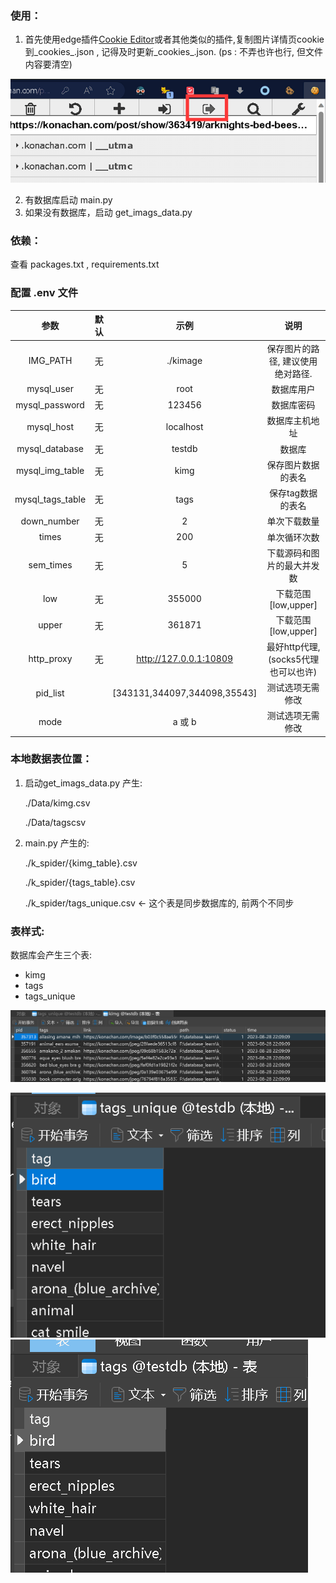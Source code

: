 ### 使用：

1. 首先使用edge插件[Cookie Editor](https://microsoftedge.microsoft.com/addons/detail/cookie-editor/ajfboaconbpkglpfanbmlfgojgndmhmc)或者其他类似的插件,复制图片详情页cookie到_cookies_.json , 记得及时更新_cookies_.json.  (ps : 不弄也许也行, 但文件内容要清空)

![1696281560468](image/readme/1696281560468.png)

2. 有数据库启动 main.py
3. 如果没有数据库，启动 get_imags_data.py

### 依赖：

查看 packages.txt , requirements.txt

### 配置 .env 文件

|       参数       | 默认  |             示例             |                 说明                 |
| :--------------: | :---: | :--------------------------: | :----------------------------------: |
|     IMG_PATH     |  无   |           ./kimage           |  保存图片的路径, 建议使用绝对路径.   |
|    mysql_user    |  无   |             root             |              数据库用户              |
|  mysql_password  |  无   |            123456            |              数据库密码              |
|    mysql_host    |  无   |          localhost           |            数据库主机地址            |
|  mysql_database  |  无   |            testdb            |                数据库                |
| mysql_img_table  |  无   |             kimg             |          保存图片数据的表名          |
| mysql_tags_table |  无   |             tags             |          保存tag数据的表名           |
|   down_number    |  无   |              2               |             单次下载数量             |
|      times       |  无   |             200              |             单次循环次数             |
|    sem_times     |  无   |              5               |      下载源码和图片的最大并发数      |
|       low        |  无   |            355000            |         下载范围[low,upper]          |
|      upper       |  无   |            361871            |         下载范围[low,upper]          |
|    http_proxy    |  无   |    http://127.0.0.1:10809    | 最好http代理, (socks5代理也可以也许) |
|     pid_list     |       | [343131,344097,344098,35543] |           测试选项无需修改           |
|       mode       |       |            a 或 b            |           测试选项无需修改           |

### **本地数据表位置：**

1. 启动get_imags_data.py 产生:

   ./Data/kimg.csv

   ./Data/tagscsv
2. main.py 产生的:

   ./k_spider/{kimg_table}.csv

   ./k_spider/\{tags_table}.csv

   ./k_spider/tags_unique.csv   <-  这个表是同步数据库的, 前两个不同步

### 表样式:

数据库会产生三个表:

* kimg
* tags
* tags_unique

![1693236442027](image/readme/1693236442027.png)

![1693236410201](image/readme/1693236410201.png)![1693236471373](image/readme/1693236471373.png)
